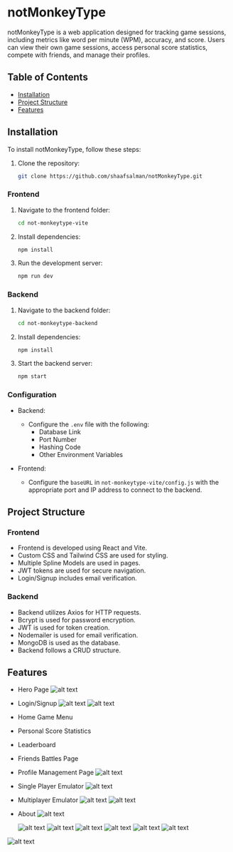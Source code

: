 # notMonkeyType

notMonkeyType is a web application designed for tracking game sessions, including metrics like word per minute (WPM), accuracy, and score. Users can view their own game sessions, access personal score statistics, compete with friends, and manage their profiles.

## Table of Contents

- [Installation](#installation)
- [Project Structure](#project-structure)
- [Features](#features)

## Installation

To install notMonkeyType, follow these steps:

1. Clone the repository:
   ```bash
   git clone https://github.com/shaafsalman/notMonkeyType.git
   ```


### Frontend

1. Navigate to the frontend folder:
   ```bash
   cd not-monkeytype-vite
   ```

2. Install dependencies:
   ```bash
   npm install
   ```

3. Run the development server:
   ```bash
   npm run dev
   ```

### Backend

1. Navigate to the backend folder:
   ```bash
   cd not-monkeytype-backend
   ```

2. Install dependencies:
   ```bash
   npm install
   ```

3. Start the backend server:
   ```bash
   npm start
   ```

### Configuration

- Backend:
  - Configure the `.env` file with the following:
    - Database Link
    - Port Number
    - Hashing Code
    - Other Environment Variables

- Frontend:
  - Configure the `baseURL` in `not-monkeytype-vite/config.js` with the appropriate port and IP address to connect to the backend.

## Project Structure

### Frontend

- Frontend is developed using React and Vite.
- Custom CSS and Tailwind CSS are used for styling.
- Multiple Spline Models are used in pages.
- JWT tokens are used for secure navigation.
- Login/Signup includes email verification.

### Backend

- Backend utilizes Axios for HTTP requests.
- Bcrypt is used for password encryption.
- JWT is used for token creation.
- Nodemailer is used for email verification.
- MongoDB is used as the database.
- Backend follows a CRUD structure.

## Features

- Hero Page
![alt text](<Screenshot 2024-05-14 171817.png>)
- Login/Signup
![alt text](<Screenshot 2024-05-14 171824.png>)
 ![alt text](<Screenshot 2024-05-14 171831.png>)
- Home Game Menu
- Personal Score Statistics
- Leaderboard
- Friends Battles Page
- Profile Management Page
 ![alt text](<Screenshot 2024-05-14 172014.png>)

- Single Player Emulator
 ![alt text](<Screenshot 2024-05-14 172101.png>) 

- Multiplayer Emulator
 ![alt text](<Screenshot 2024-05-14 172138.png>) 
 ![alt text](<Screenshot 2024-05-14 172131.png>) 

- About
 ![alt text](<Screenshot 2024-05-14 172024.png>) 



  ![alt text](<Screenshot 2024-05-14 172008.png>) 
  ![alt text](<Screenshot 2024-05-14 171958.png>)
   ![alt text](<Screenshot 2024-05-14 171944.png>) 
   ![alt text](<Screenshot 2024-05-14 171936.png>) ![alt text](<Screenshot 2024-05-14 171831-1.png>) ![alt text](<Screenshot 2024-05-14 171824-1.png>)




 ![alt text](<Screenshot 2024-05-14 172031.png>)
